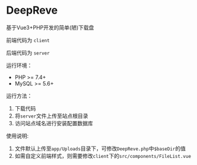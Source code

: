 # DeepReve

基于Vue3+PHP开发的简单(陋)下载盘

前端代码为 `client`

后端代码为 `server`

运行环境：

- PHP >= 7.4+
- MySQL >= 5.6+

运行方法：
1. 下载代码
2. 将`server`文件上传至站点根目录
3. 访问站点域名进行安装配置数据库

使用说明: 
1. 文件默认上传至`app/Uploads`目录下，可修改`DeepReve.php`中`$baseDir`的值
2. 如需自定义前端样式，则需要修改`client`下的`src/components/FileList.vue`